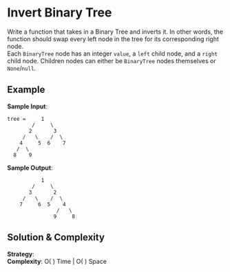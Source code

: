 # Invert Binary Tree  
Write a function that takes in a Binary Tree and inverts it. In other words, the function should swap every left node in the tree for its corresponding right node.  
Each `BinaryTree` node has an integer `value`, a `left` child node, and a `right` child node. Children nodes can either be `BinaryTree` nodes themselves or `None`/`null`.  

## Example  
__Sample Input__:  
```
tree =     1 
        /     \
       2       3
     /   \    /  \
    4     5  6    7
   /  \
  8    9
```
__Sample Output__:  
```
           1 
        /     \
       3       2
     /   \    /  \
    7     6  5    4
                /   \
               9     8
```

## Solution & Complexity  
__Strategy__:  
__Complexity__: O( ) Time | O( ) Space
